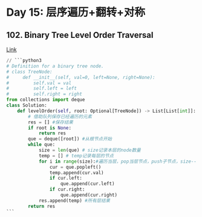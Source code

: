 # Day 15: 层序遍历+翻转+对称

## 102. Binary Tree Level Order Traversal

[Link](https://leetcode.com/problems/binary-tree-level-order-traversal/submissions/898028318/)

````python
// ```python3
# Definition for a binary tree node.
# class TreeNode:
#     def __init__(self, val=0, left=None, right=None):
#         self.val = val
#         self.left = left
#         self.right = right
from collections import deque 
class Solution:
    def levelOrder(self, root: Optional[TreeNode]) -> List[List[int]]:
        # 借助队列保存已经遍历的元素
        res = [] #保存结果
        if root is None:
            return res
        que = deque([root]) #从根节点开始
        while que:
            size = len(que) # size记录本层的node数量
            temp = [] # temp记录每层的节点
            for i in range(size):#遍历当层，pop当层节点，push子节点，size--
                cur = que.popleft()
                temp.append(cur.val)
                if cur.left:
                    que.append(cur.left)
                if cur.right:
                    que.append(cur.right)
            res.append(temp) #所有层结果
        return res
```
````

##
